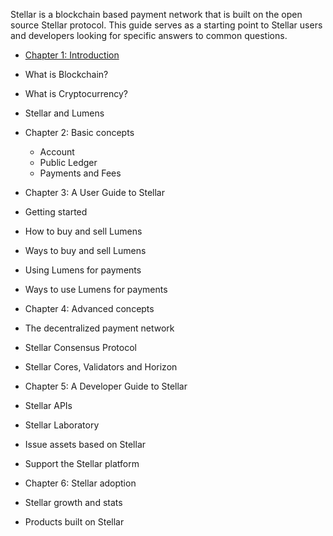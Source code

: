 Stellar is a blockchain based payment network that is built on the open source Stellar protocol. This guide serves as a starting point to Stellar users and developers looking for specific answers to common questions.



- [Chapter 1: Introduction](Introduction.md)
 - What is Blockchain?
 - What is Cryptocurrency?
 - Stellar and Lumens


- Chapter 2: Basic concepts
  - Account
  - Public Ledger
  - Payments and Fees


-  Chapter 3: A User Guide to Stellar
 - Getting started
 - How to buy and sell Lumens
 - Ways to buy and sell Lumens
 - Using Lumens for payments
 - Ways to use Lumens for payments


- Chapter 4: Advanced concepts
 - The decentralized payment network
 - Stellar Consensus Protocol
 - Stellar Cores, Validators and Horizon


- Chapter 5: A Developer Guide to Stellar
 - Stellar APIs
 - Stellar Laboratory
 - Issue assets based on Stellar
 - Support the Stellar platform


- Chapter 6: Stellar adoption
 - Stellar growth and stats
 - Products built on Stellar
